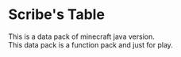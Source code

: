 # Scribe's Table
This is a data pack of minecraft java version.  
This data pack is a function pack and just for play.  